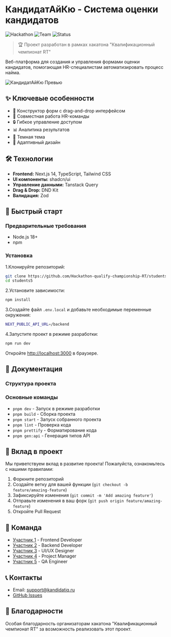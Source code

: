 # КандидатАйКю - Система оценки кандидатов

![Hackathon](https://img.shields.io/badge/hackathon-RT%20Championship-blue)
![Team](https://img.shields.io/badge/team-students5-orange)
![Status](https://img.shields.io/badge/status-in%20development-green)

> 🏆 Проект разработан в рамках хакатона "Квалификационный чемпионат RT"

Веб-платформа для создания и управления формами оценки кандидатов, помогающая HR-специалистам автоматизировать процесс найма.

![КандидатАйКю Превью](/public/form-builder-preview.png)

## ✨ Ключевые особенности

- 📝 Конструктор форм с drag-and-drop интерфейсом
- 👥 Совместная работа HR-команды
- 🔒 Гибкое управление доступом
- 📊 Аналитика результатов
- 🌙 Темная тема
- 📱 Адаптивный дизайн

## 🛠️ Технологии

- **Frontend:** Next.js 14, TypeScript, Tailwind CSS
- **UI компоненты:** shadcn/ui
- **Управление данными:** Tanstack Query
- **Drag & Drop:** DND Kit
- **Валидация:** Zod

## 🚀 Быстрый старт

### Предварительные требования

- Node.js 18+
- npm

### Установка

1.Клонируйте репозиторий:

```bash
git clone https://github.com/Hackathon-qualify-championship-RT/students5/
cd students5
```

2.Установите зависимости:

```bash
npm install
```

3.Создайте файл `.env.local` и добавьте необходимые переменные окружения:

```bash
NEXT_PUBLIC_API_URL=/backend
```

4.Запустите проект в режиме разработки:

```bash
npm run dev
```

Откройте [http://localhost:3000](http://localhost:3000) в браузере.

## 📖 Документация

### Структура проекта

### Основные команды

- `pnpm dev` - Запуск в режиме разработки
- `pnpm build` - Сборка проекта
- `pnpm start` - Запуск собранного проекта
- `pnpm lint` - Проверка кода
- `pnpm prettify` - Форматирование кода
- `pnpm gen:api` - Генерация типов API

## 🤝 Вклад в проект

Мы приветствуем вклад в развитие проекта! Пожалуйста, ознакомьтесь с нашими правилами:

1. Форкните репозиторий
2. Создайте ветку для вашей функции (`git checkout -b feature/amazing-feature`)
3. Зафиксируйте изменения (`git commit -m 'Add amazing feature'`)
4. Отправьте изменения в ваш форк (`git push origin feature/amazing-feature`)
5. Откройте Pull Request

## 👥 Команда

- [Участник 1](https://github.com/username1) - Frontend Developer
- [Участник 2](https://github.com/username2) - Backend Developer
- [Участник 3](https://github.com/username3) - UI/UX Designer
- [Участник 4](https://github.com/username4) - Project Manager
- [Участник 5](https://github.com/username5) - QA Engineer

## 📞 Контакты

- Email: support@kandidatiq.ru
- [GitHub Issues](https://github.com/your-username/kandidatiq/issues)

## 🙏 Благодарности

Особая благодарность организаторам хакатона "Квалификационный чемпионат RT" за возможность реализовать этот проект.